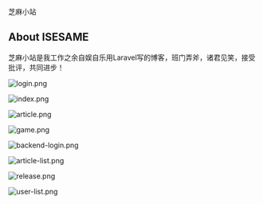 <p align="center">
</p>
芝麻小站

## About ISESAME

芝麻小站是我工作之余自娱自乐用Laravel写的博客，班门弄斧，诸君见笑，接受批评，共同进步！

![login.png](https://upload-images.jianshu.io/upload_images/16701197-f7f15f6b82d3db7a.png?imageMogr2/auto-orient/strip%7CimageView2/2/w/1240)

![index.png](https://upload-images.jianshu.io/upload_images/16701197-7e47abb44ec19079.png?imageMogr2/auto-orient/strip%7CimageView2/2/w/1240)

![article.png](https://upload-images.jianshu.io/upload_images/16701197-7d88ecd3aa8da914.png?imageMogr2/auto-orient/strip%7CimageView2/2/w/1240)

![game.png](https://upload-images.jianshu.io/upload_images/16701197-338d8b9b91ebddb4.png?imageMogr2/auto-orient/strip%7CimageView2/2/w/1240)

![backend-login.png](https://upload-images.jianshu.io/upload_images/16701197-f23bee3e3acaec0c.png?imageMogr2/auto-orient/strip%7CimageView2/2/w/1240)

![article-list.png](https://upload-images.jianshu.io/upload_images/16701197-78354993ab2e62f3.png?imageMogr2/auto-orient/strip%7CimageView2/2/w/1240)

![release.png](https://upload-images.jianshu.io/upload_images/16701197-2b550c4a7c258161.png?imageMogr2/auto-orient/strip%7CimageView2/2/w/1240)

![user-list.png](https://upload-images.jianshu.io/upload_images/16701197-ea8a25d4cee2b743.png?imageMogr2/auto-orient/strip%7CimageView2/2/w/1240)
